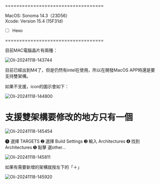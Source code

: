 
===================================

MacOS: Sonoma 14.3（23D56）				
Xcode: Version 15.4 (15F31d)

 - [ ] Hexo
 
===================================

目前MAC電腦晶片有兩種：

![Oli-20241118-143744](https://hackmd.io/_uploads/rJ5TxDdzkx.jpg)

目前已經出到M4了，但是仍然有intel在使用，所以在開發MacOS APP時還是要支持雙架構。

如果不支援，icon的圖示會如下：

![Oli-20241118-144800](https://hackmd.io/_uploads/SJoDmDuG1l.jpg)

# 支援雙架構要修改的地方只有一個

![Oli-20241118-145454](https://hackmd.io/_uploads/B1WREwufyl.jpg)

➊ 選擇 TARGETS
➋ 選擇 Build Settings 
➌ 輸入 Architectures
➍ 找到 Architectures
➎ 點擊 選other...

![Oli-20241118-145811](https://hackmd.io/_uploads/H1N3Swuzkg.jpg)

如果有需要新增的架構就按左下的「＋」


![Oli-20241118-145920](https://hackmd.io/_uploads/rJXeDw_zye.jpg)

